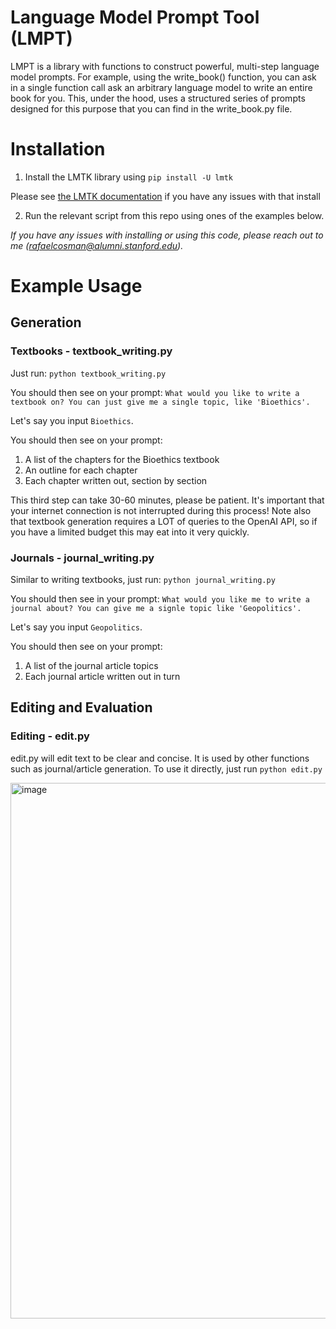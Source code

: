 # Language Model Prompt Tool (LMPT)

LMPT is a library with functions to construct powerful, multi-step language model prompts. For example, using the write_book() function, you can ask in a single function call ask an arbitrary language model to write an entire book for you. This, under the hood, uses a structured series of prompts designed for this purpose that you can find in the write_book.py file.

# Installation

1. Install the LMTK library using `pip install -U lmtk`

Please see [the LMTK documentation](https://github.com/veered/lmtk) if you have any issues with that install

2. Run the relevant script from this repo using ones of the examples below.

_If you have any issues with installing or using this code, please reach out to me (rafaelcosman@alumni.stanford.edu)._

# Example Usage

## Generation

### Textbooks - textbook_writing.py

Just run:
`python textbook_writing.py`

You should then see on your prompt:
`What would you like to write a textbook on? You can just give me a single topic, like 'Bioethics'.`

Let's say you input `Bioethics`.

You should then see on your prompt:

1. A list of the chapters for the Bioethics textbook
2. An outline for each chapter
3. Each chapter written out, section by section

This third step can take 30-60 minutes, please be patient. It's important that your internet connection is not interrupted during this process! Note also that textbook generation requires a LOT of queries to the OpenAI API, so if you have a limited budget this may eat into it very quickly.

### Journals - journal_writing.py

Similar to writing textbooks, just run:
`python journal_writing.py`

You should then see in your prompt:
`What would you like me to write a journal about? You can give me a signle topic like 'Geopolitics'.`

Let's say you input `Geopolitics`.

You should then see on your prompt:

1. A list of the journal article topics
2. Each journal article written out in turn

## Editing and Evaluation

### Editing - edit.py

edit.py will edit text to be clear and concise. It is used by other functions such as journal/article generation. To use it directly, just run `python edit.py`

<img width="857" alt="image" src="https://user-images.githubusercontent.com/1255944/213333190-43c1cfa7-1869-4d0a-9e8a-10e2bdecea77.png">

